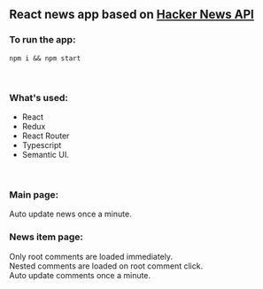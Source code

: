 ## React news app based on [Hacker News API](https://github.com/HackerNews/API)

### To run the app:
`npm i && npm start`

<br>

### What's used:
* React
* Redux
* React Router
* Typescript
* Semantic UI.

<br>

### Main page:
Auto update news once a minute.

### News item page:
Only root comments are loaded immediately.<br>
Nested comments are loaded on root comment click.<br>
Auto update comments once a minute.
